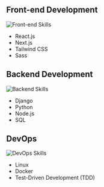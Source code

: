 
## Front-end Development

![Front-end Skills](https://img.shields.io/badge/Skills-React%20%7C%20Next.js%20%7C%20Tailwind%20CSS%20%7C%20Sass-informational?style=flat&logo=react&logoColor=white&color=8B5CF6)

- React.js
- Next.js
- Tailwind CSS
- Sass

## Backend Development

![Backend Skills](https://img.shields.io/badge/Skills-Django%20%7C%20Python%20%7C%20Node.js%20%7C%20SQL-informational?style=flat&logo=python&logoColor=white&color=8B5CF6)

- Django
- Python
- Node.js
- SQL

## DevOps

![DevOps Skills](https://img.shields.io/badge/Skills-Linux%20%7C%20Docker%20%7C%20TDD-informational?style=flat&logo=linux&logoColor=white&color=8B5CF6)

- Linux
- Docker
- Test-Driven Development (TDD)
